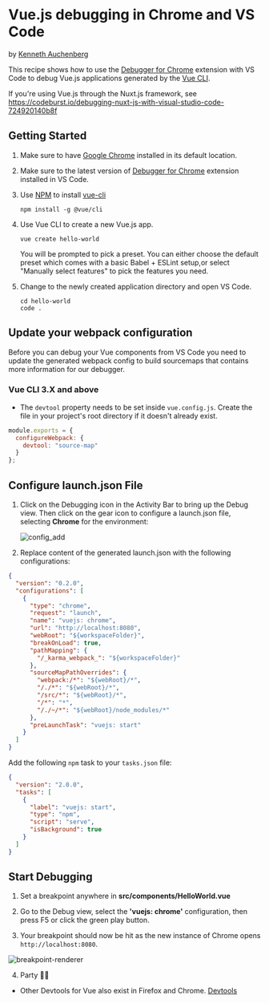 # Vue.js debugging in Chrome and VS Code

by [Kenneth Auchenberg](https://twitter.com/auchenberg)

This recipe shows how to use the [Debugger for Chrome](https://github.com/Microsoft/vscode-chrome-debug) extension with VS Code to debug Vue.js applications generated by the [Vue CLI](https://github.com/vuejs/vue-cli).

If you're using Vue.js through the Nuxt.js framework, see https://codeburst.io/debugging-nuxt-js-with-visual-studio-code-724920140b8f

## Getting Started

1. Make sure to have [Google Chrome](https://www.google.com/chrome) installed in its default location.

2. Make sure to the latest version of [Debugger for Chrome](https://marketplace.visualstudio.com/items?itemName=msjsdiag.debugger-for-chrome) extension installed in VS Code.

3. Use [NPM](https://www.npmjs.com) to install [vue-cli](https://github.com/vuejs/vue-cli)

   ```
   npm install -g @vue/cli
   ```

4. Use Vue CLI to create a new Vue.js app.

   ```
   vue create hello-world
   ```

   You will be prompted to pick a preset. You can either choose the default preset which comes with a basic Babel + ESLint setup,or select "Manually select features" to pick the features you need.

5. Change to the newly created application directory and open VS Code.

   ```
   cd hello-world
   code .
   ```

## Update your webpack configuration

Before you can debug your Vue components from VS Code you need to update the generated webpack config to build sourcemaps that contains more information for our debugger.

### Vue CLI 3.X and above

- The `devtool` property needs to be set inside `vue.config.js`. Create the file in your project's root directory if it doesn't already exist.

```js
module.exports = {
  configureWebpack: {
    devtool: "source-map"
  }
};
```

## Configure launch.json File

1. Click on the Debugging icon in the Activity Bar to bring up the Debug view.
   Then click on the gear icon to configure a launch.json file, selecting **Chrome** for the environment:

   ![config_add](config_add.png)

2. Replace content of the generated launch.json with the following configurations:

```json
{
  "version": "0.2.0",
  "configurations": [
    {
      "type": "chrome",
      "request": "launch",
      "name": "vuejs: chrome",
      "url": "http://localhost:8080",
      "webRoot": "${workspaceFolder}",
      "breakOnLoad": true,
      "pathMapping": {
        "/_karma_webpack_": "${workspaceFolder}"
      },
      "sourceMapPathOverrides": {
        "webpack:/*": "${webRoot}/*",
        "/./*": "${webRoot}/*",
        "/src/*": "${webRoot}/*",
        "/*": "*",
        "/./~/*": "${webRoot}/node_modules/*"
      },
      "preLaunchTask": "vuejs: start"
    }
  ]
}
```

Add the following `npm` task to your `tasks.json` file:

```json
{
  "version": "2.0.0",
  "tasks": [
    {
      "label": "vuejs: start",
      "type": "npm",
      "script": "serve",
      "isBackground": true
    }
  ]
}
```

## Start Debugging

1. Set a breakpoint anywhere in **src/components/HelloWorld.vue**

2. Go to the Debug view, select the **'vuejs: chrome'** configuration, then press F5 or click the green play button.

3. Your breakpoint should now be hit as the new instance of Chrome opens `http://localhost:8080`.

![breakpoint-renderer](breakpoint_hit.png)

4. Party 🎉🔥

- Other Devtools for Vue also exist in Firefox and Chrome. [Devtools](https://vuejs.org/v2/cookbook/debugging-in-vscode.html)
